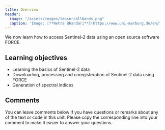 ```yaml
---
title: Overview
header:
  image: "/assets/images/teaser/allbands.png"
  caption: 'Image: [**Netra Bhandari**](https://www.uni-marburg.de/en/fb19/disciplines/physisch/environmentalinformatics){:target="_blank"}'
---
```


We now learn how to access Sentinel-2 data using an open source software FORCE. 

## Learning objectives

* Learning the basics of Sentinel-2 data
* Downloading, processing and coregisteration of Sentinel-2 data using FORCE
* Generation of spectral indices

## Comments 

You can leave comments below if you have questions or remarks about any of the text or code in this unit. Please copy the corresponding line into your comment to make it easier to answer your questions.

<script src="https://utteranc.es/client.js" 
        repo="GeoMOER/moer-mpg-upscaling"
        issue-term="moer_mpg_upscaling_unit06_FORCE" 
        theme="github-light" 
        crossorigin="anonymous" 
        async> 
</script> 